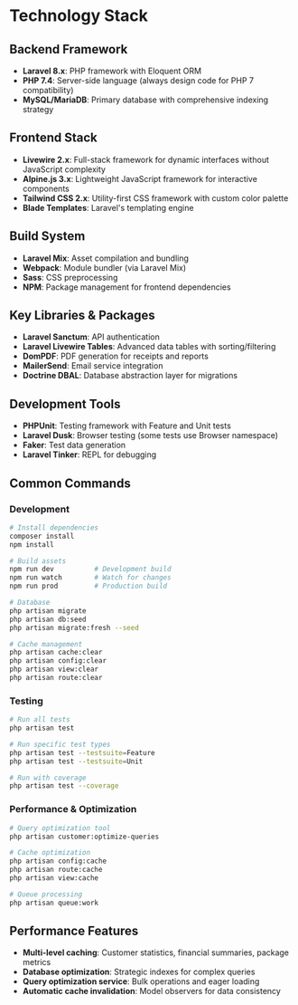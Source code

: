 # Technology Stack

## Backend Framework
- **Laravel 8.x**: PHP framework with Eloquent ORM
- **PHP 7.4**: Server-side language (always design code for PHP 7 compatibility)
- **MySQL/MariaDB**: Primary database with comprehensive indexing strategy

## Frontend Stack
- **Livewire 2.x**: Full-stack framework for dynamic interfaces without JavaScript complexity
- **Alpine.js 3.x**: Lightweight JavaScript framework for interactive components
- **Tailwind CSS 2.x**: Utility-first CSS framework with custom color palette
- **Blade Templates**: Laravel's templating engine

## Build System
- **Laravel Mix**: Asset compilation and bundling
- **Webpack**: Module bundler (via Laravel Mix)
- **Sass**: CSS preprocessing
- **NPM**: Package management for frontend dependencies

## Key Libraries & Packages
- **Laravel Sanctum**: API authentication
- **Laravel Livewire Tables**: Advanced data tables with sorting/filtering
- **DomPDF**: PDF generation for receipts and reports
- **MailerSend**: Email service integration
- **Doctrine DBAL**: Database abstraction layer for migrations

## Development Tools
- **PHPUnit**: Testing framework with Feature and Unit tests
- **Laravel Dusk**: Browser testing (some tests use Browser namespace)
- **Faker**: Test data generation
- **Laravel Tinker**: REPL for debugging

## Common Commands

### Development
```bash
# Install dependencies
composer install
npm install

# Build assets
npm run dev          # Development build
npm run watch        # Watch for changes
npm run prod         # Production build

# Database
php artisan migrate
php artisan db:seed
php artisan migrate:fresh --seed

# Cache management
php artisan cache:clear
php artisan config:clear
php artisan view:clear
php artisan route:clear
```

### Testing
```bash
# Run all tests
php artisan test

# Run specific test types
php artisan test --testsuite=Feature
php artisan test --testsuite=Unit

# Run with coverage
php artisan test --coverage
```

### Performance & Optimization
```bash
# Query optimization tool
php artisan customer:optimize-queries

# Cache optimization
php artisan config:cache
php artisan route:cache
php artisan view:cache

# Queue processing
php artisan queue:work
```

## Performance Features
- **Multi-level caching**: Customer statistics, financial summaries, package metrics
- **Database optimization**: Strategic indexes for complex queries
- **Query optimization service**: Bulk operations and eager loading
- **Automatic cache invalidation**: Model observers for data consistency